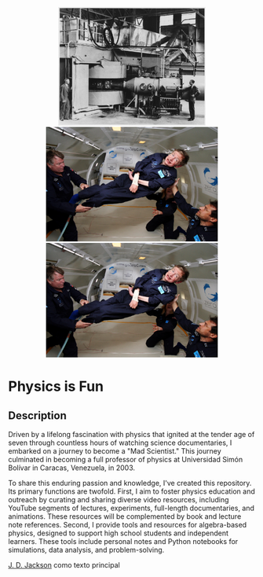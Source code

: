 <p align="center">
  <img src="pics/Berkeley_60-inch_cyclotron.jpg" width="300" title="hover text">
  <img src="pics/Hawking_in_Zero_Gravity_NASA.jpg" width="350" title="hover text">
  <img src="pics/Hawking_in_Zero_Gravity_NASA.jpg" width="350" title="hover text">
</p>

<p align="center">
  <H1> Physics is Fun </H1>
</p>


## Description

Driven by a lifelong fascination with physics that ignited at the tender age of seven through countless hours of watching science documentaries, I embarked on a journey to become a "Mad Scientist." This journey culminated in becoming a full professor of physics at Universidad Simón Bolívar in Caracas, Venezuela, in 2003.

To share this enduring passion and knowledge, I've created this repository. Its primary functions are twofold. First, I aim to foster physics education and outreach by curating and sharing diverse video resources, including YouTube segments of lectures, experiments, full-length documentaries, and animations. These resources will be complemented by book and lecture note references. Second, I provide tools and resources for algebra-based physics, designed to support high school students and independent learners. These tools include personal notes and Python notebooks for simulations, data analysis, and problem-solving.  

[J. D. Jackson](https://en.wikipedia.org/wiki/Classical_Electrodynamics_(book)) como texto principal 
